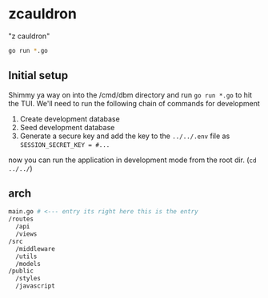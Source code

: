 # zcauldron

"z cauldron"

```sh
go run *.go
```

## Initial setup

Shimmy ya way on into the /cmd/dbm directory and run `go run *.go` to hit the TUI. We'll need to run the following chain of commands for development

1. Create development database
2. Seed development database
3. Generate a secure key and add the key to the `../../.env` file as `SESSION_SECRET_KEY = #...`

now you can run the application in development mode from the root dir. (`cd ../../`)

## arch

```sh
main.go # <--- entry its right here this is the entry
/routes
  /api
  /views
/src
  /middleware
  /utils
  /models
/public
  /styles
  /javascript
```
